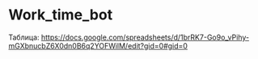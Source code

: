 # Work_time_bot

Таблица: https://docs.google.com/spreadsheets/d/1brRK7-Go9o_vPihy-mGXbnucbZ6X0dn0B6q2YOFWilM/edit?gid=0#gid=0